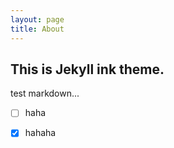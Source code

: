 ```yaml
---
layout: page
title: About
---
```


## This is Jekyll ink theme.

test markdown...

- [ ] haha
- [x] hahaha

